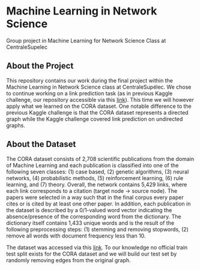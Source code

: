 # Machine Learning in Network Science
Group project in Machine Learning for Network Science Class at CentraleSupelec

## About the Project

This repository contains our work during the final project within the Machine Learning in Network Science class at CentraleSupélec. We chose to continue working on a link prediction task (as in previous Kaggle challenge, our repository accessible via this [link](https://github.com/lassefschmidt/Network-Science_Challenge)). This time we will however apply what we learned on the CORA dataset. One notable difference to the previous Kaggle challenge is that the CORA dataset represents a directed graph while the Kaggle challenge covered link prediction on undirected graphs.

## About the Dataset
The CORA dataset consists of 2,708 scientific publications from the domain of Machine Learning and each publication is classified into one of the following seven classes: (1) case based, (2) genetic algorithms, (3) neural networks, (4) probabilistic methods, (5) reinforcement learning, (6) rule learning, and (7) theory. Overall, the network contains 5,429 links, where each link corresponds to a citation (target node -> source node). The papers were selected in a way such that in the final corpus every paper cites or is cited by at least one other paper. In addition, each publication in the dataset is described by a 0/1-valued word vector indicating the absence/presence of the corresponding word from the dictionary. The dictionary itself contains 1,433 unique words and is the result of the following preprocessing steps: (1) stemming and removing stopwords, (2) remove all words with document frequency less than 10.

The dataset was accessed via this [link](https://web.archive.org/web/20151007064508/http://linqs.cs.umd.edu/projects/projects/lbc/). To our knowledge no official train test split exists for the CORA dataset and we will build our test set by randomly removing edges from the original graph.
